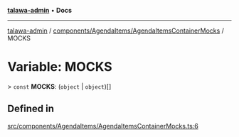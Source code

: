 [**talawa-admin**](../../../../README.md) • **Docs**

***

[talawa-admin](../../../../modules.md) / [components/AgendaItems/AgendaItemsContainerMocks](../README.md) / MOCKS

# Variable: MOCKS

\> `const` **MOCKS**: (`object` \| `object`)[]

## Defined in

[src/components/AgendaItems/AgendaItemsContainerMocks.ts:6](https://github.com/PalisadoesFoundation/talawa-admin/blob/c49a58cefb47697eb25ed53aa1ef6d685c772d3e/src/components/AgendaItems/AgendaItemsContainerMocks.ts#L6)
